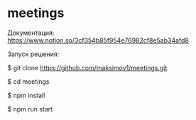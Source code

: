 # meetings

Документация: https://www.notion.so/3cf354b85f954e76982cf8e5ab34afd8


Запуск решения:

$ git clone https://github.com/maksimov1/meetings.git

$ cd meetings

$ npm install

$ npm run start

